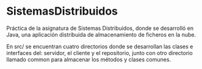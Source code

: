 # SistemasDistribuidos

Práctica de la asignatura de Sistemas Distribuidos, donde se desarrolló en Java, una aplicación distribuida de almacenamiento de ficheros en la nube.

En src/ se encuentran cuatro directorios donde se desarrollan las clases e interfaces del: servidor, el cliente y el repositorio, junto con otro directorio llamado common
para almacenar los métodos y clases comunes.

